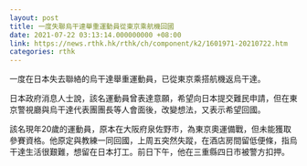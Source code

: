 ```yaml
---
layout: post
title: 一度失聯烏干達舉重運動員從東京乘航機回國
date: 2021-07-22 03:13:14.000000000 +08:00
link: https://news.rthk.hk/rthk/ch/component/k2/1601971-20210722.htm
categories: rthk
---
```


一度在日本失去聯絡的烏干達舉重運動員，已從東京乘搭航機返烏干達。

日本政府消息人士說，該名運動員曾表達意願，希望向日本提交難民申請，但在東京警視廳與烏干達代表團團長等人會面後，改變想法，又表示希望回國。

該名現年20歲的運動員，原本在大阪府泉佐野市，為東京奧運備戰，但未能獲取參賽資格。他原定與教練一同回國，上周五突然失蹤，在酒店房間留低便條，指烏干達生活很艱難，想留在日本打工。前日下午，他在三重縣四日市被警方扣押。
